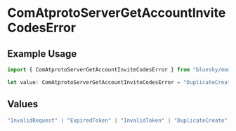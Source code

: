# ComAtprotoServerGetAccountInviteCodesError

## Example Usage

```typescript
import { ComAtprotoServerGetAccountInviteCodesError } from "bluesky/models/errors";

let value: ComAtprotoServerGetAccountInviteCodesError = "DuplicateCreate";
```

## Values

```typescript
"InvalidRequest" | "ExpiredToken" | "InvalidToken" | "DuplicateCreate"
```